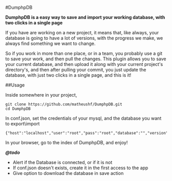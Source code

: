 #DumphpDB

**DumphpDB is a easy way to save and import your working database, with two clicks in a single page**

If you have are working on a new project, it means that, like always, your database is going to have a lot of versions, with the progress we make, we always find something we want to change. 

So if you work in more than one place, or in a team, you probably use a git to save your work, and then pull the changes. 
This plugin allows you to save your current database, and then upload it along with your current project's directory's, and then after pulling your commit, you just update the database, with just two clicks in a single page, and this is it!

##Usage

Inside somewhere in your project,
```
git clone https://github.com/matheushf/DumphpDB.git
cd DumphpDB
```

In conf.json, set the credentials of your mysql, and the database you want to export\import
```
{"host":"localhost","user":"root","pass":"root","database":"","version":1}
```

In your browser, go to the index of DumphpDB, and enjoy!

***@todo***
- Alert if the Database is connected, or if it is not
- If conf.json doesn't exists, create it in the first access to the app
- Give option to download the database in save action

